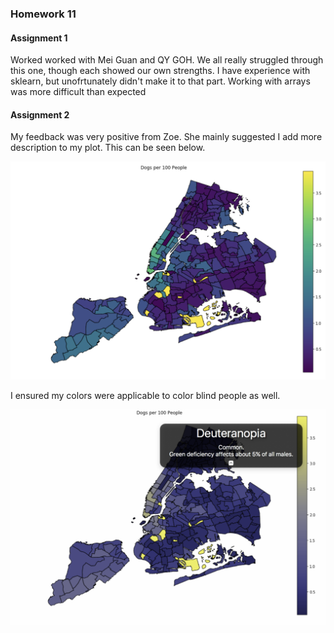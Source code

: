 ### Homework 11

#### Assignment 1

Worked worked with Mei Guan and QY GOH. We all really struggled through this one, though each showed our own strengths. I have experience with sklearn, but unofrtunately didn't make it to that part. Working with arrays was more difficult than expected

#### Assignment 2

My feedback was very positive from Zoe. She mainly suggested I add more description to my plot. This can be seen below. 

![graph](https://github.com/samjfalk/PUI2018_sjf374/blob/master/HW8_sjf374/Graph.png)


I ensured my colors were applicable to color blind people as well. 

![colorcheck](https://github.com/samjfalk/PUI2018_sjf374/blob/master/HW8_sjf374/ColorBlind.png)

